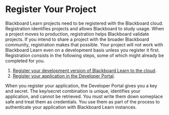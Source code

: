 # Register Your Project
Blackboard Learn projects need to be registered with the Blackboard cloud.
Registration identifies projects and allows Blackboard to study usage. When a
project moves to production, registration helps Blackboard validate projects.
If you intend to share a project with the broader Blackboard community,
registration makes that possible. Your project will not work with Blackboard
Learn even on a development basis unless you register it first. Registration
consists in the following steps, some of which might already be completed for
you.

  1. [Register your development version of Blackboard Learn to the cloud](https://community.blackboard.com/docs/DOC-1664-register-dvm-to-the-cloud).
  2. [Register your application in the Developer Portal](https://community.blackboard.com/docs/DOC-4566-register-your-application).

When you register your application, the Developer Portal gives you a key and
secret. The key/secret combination is unique, identifies your application, and
cannot be retrieved. You must write them down someplace safe and treat them as
credentials. You use them as part of the process to authenticate your
application with Blackboard Learn instances.

